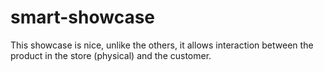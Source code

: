 # smart-showcase
This showcase is nice, unlike the others, it allows interaction between the product in the store (physical) and the customer.
